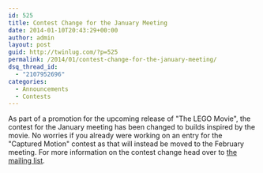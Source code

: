 ```yaml
---
id: 525
title: Contest Change for the January Meeting
date: 2014-01-10T20:43:29+00:00
author: admin
layout: post
guid: http://twinlug.com/?p=525
permalink: /2014/01/contest-change-for-the-january-meeting/
dsq_thread_id:
  - "2107952696"
categories:
  - Announcements
  - Contests
---
```

As part of a promotion for the upcoming release of "The LEGO Movie", the contest for the January meeting has been changed to builds inspired by the movie. No worries if you already were working on an entry for the "Captured Motion" contest as that will instead be moved to the February meeting. For more information on the contest change head over to <a href="http://groups.yahoo.com/groups/TwinLUG" target="_blank">the mailing list</a>.